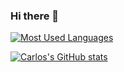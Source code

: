 ### Hi there 👋

<!--
**carloscarucce/carloscarucce** is a ✨ _special_ ✨ repository because its `README.md` (this file) appears on your GitHub profile.

Here are some ideas to get you started:

- 🔭 I’m currently working on ...
- 🌱 I’m currently learning ...
- 👯 I’m looking to collaborate on ...
- 🤔 I’m looking for help with ...
- 💬 Ask me about ...
- 📫 How to reach me: ...
- 😄 Pronouns: ...
- ⚡ Fun fact: ...
-->


[![Most Used Languages](https://github-readme-stats.vercel.app/api/top-langs/?username=carloscarucce&layout=compact&theme=tokyonight)](https://github-readme-stats.vercel.app/api/top-langs/?username=carloscarucce&layout=compact&theme=tokyonight)

[![Carlos's GitHub stats](https://github-readme-stats.vercel.app/api?username=carloscarucce&theme=tokyonight&show_icons=true&count_private=true&custom_title=Github%20Stats)](https://github-readme-stats.vercel.app/api?username=carloscarucce&theme=tokyonight&show_icons=true&count_private=true&custom_title=Github%20Stats)

